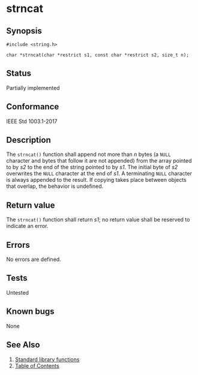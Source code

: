 # strncat

## Synopsis

`#include <string.h>`

`char *strncat(char *restrict s1, const char *restrict s2, size_t n);`

## Status

Partially implemented

## Conformance

IEEE Std 1003.1-2017

## Description

The `strncat()` function shall append not more than _n_ bytes (a `NULL` character and bytes that follow it are not
appended) from the array pointed to by _s2_ to the end of the string pointed to by _s1_. The initial byte of _s2_
overwrites the `NULL` character at the end of _s1_. A terminating `NULL` character is always appended to the result. If
copying takes place between objects that overlap, the behavior is undefined.

## Return value

The `strncat()` function shall return _s1_; no return value shall be reserved to indicate an error.

## Errors

No errors are defined.

## Tests

Untested

## Known bugs

None

## See Also

1. [Standard library functions](../index.md)
2. [Table of Contents](../../../index.md)
